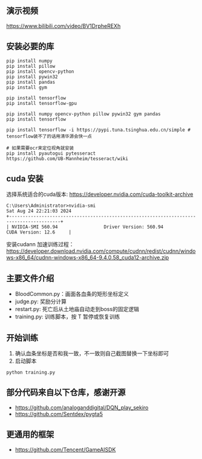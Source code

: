 ## 演示视频
https://www.bilibili.com/video/BV1DrpheREXh

## 安装必要的库

```shell
pip install numpy
pip install pillow
pip install opencv-python
pip install pywin32
pip install pandas
pip install gym

pip install tensorflow
pip install tensorflow-gpu
 
pip install numpy opencv-python pillow pywin32 gym pandas
pip install tensorflow

pip install tensorflow -i https://pypi.tuna.tsinghua.edu.cn/simple # tensorflow装不了的话用清华源会快一点

# 如果需要ocr来定位视角就安装
pip install pyautogui pytesseract
https://github.com/UB-Mannheim/tesseract/wiki
```

## cuda 安装
选择系统适合的cuda版本: https://developer.nvidia.com/cuda-toolkit-archive
```
C:\Users\Administrator>nvidia-smi
Sat Aug 24 22:21:03 2024
+-----------------------------------------------------------------------------------------+
| NVIDIA-SMI 560.94                 Driver Version: 560.94         CUDA Version: 12.6     |
```
安装cudann 加速训练过程：
https://developer.download.nvidia.com/compute/cudnn/redist/cudnn/windows-x86_64/cudnn-windows-x86_64-9.4.0.58_cuda12-archive.zip

## 主要文件介绍
- BloodCommon.py：画面各血条的矩形坐标定义
- judge.py: 奖励分计算
- restart.py: 死亡后从土地庙自动走到boss的固定逻辑
- training.py: 训练脚本，按 T 暂停或恢复训练

## 开始训练
1. 确认血条坐标是否和我一致，不一致则自己截图替换一下坐标即可
2. 启动脚本
```
python training.py
```

## 部分代码来自以下仓库，感谢开源
- https://github.com/analoganddigital/DQN_play_sekiro
- https://github.com/Sentdex/pygta5

## 更通用的框架
- https://github.com/Tencent/GameAISDK